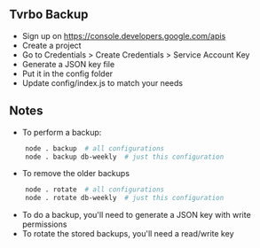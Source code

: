 Tvrbo Backup
---

* Sign up on https://console.developers.google.com/apis
* Create a project
* Go to Credentials > Create Credentials > Service Account Key
* Generate a JSON key file
* Put it in the config folder
* Update config/index.js to match your needs

## Notes

* To perform a backup:

```bash
    node . backup  # all configurations
    node . backup db-weekly  # just this configuration
```

* To remove the older backups

```bash
    node . rotate  # all configurations
    node . rotate db-weekly  # just this configuration
```

* To do a backup, you'll need to generate a JSON key with write permissions
* To rotate the stored backups, you'll need a read/write key
